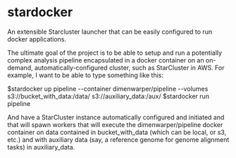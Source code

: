 stardocker
==========

An extensible Starcluster launcher that can be easily configured to run docker applications.

The ultimate goal of the project is to be able to setup and run a potentially complex analysis pipeline
encapsulated in a docker container on an on-demand, automatically-configured cluster, such as StarCluster
in AWS. For example, I want to be able to type something like this:

$stardocker up pipeline --container dimenwarper/pipeline --volumes s3://bucket_with_data:/data/ s3://auxiliary_data:/aux/
$stardocker run pipeline

And have a StarCluster instance automatically configured and initiated and that will spawn workers that will execute 
the dimenwarper/pipeline docker container on data contained in bucket_with_data (which can be local, or s3, etc.)
and with auxiliary data (say, a reference genome for genome alignment tasks) in auxiliary_data.
